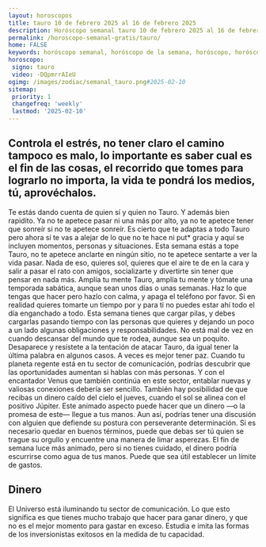 ```yaml
---
layout: horoscopos
title: tauro 10 de febrero 2025 al 16 de febrero 2025 
description: Horóscopo semanal tauro 10 de febrero 2025 al 16 de febrero 2025. Controla el estrés, no tener claro el camino tampoco es malo, lo importante es saber cual es el fin de las cosas, el recorrido que tomes para lograrlo no importa, la vida te pondrá los medios, tú, aprovéchalos.
permalink: /horoscopo-semanal-gratis/tauro/
home: FALSE
keywords: horóscopo semanal, horóscopo de la semana, horóscopo, horóscopo gratis,horóscopos, horóscopo esperanza gracia, horoscopos tauro la semana, horóscopos gratis, Tarot, Astrologia, Zodíaco, tauro, horoscopo gratis, semanal
horoscopo:
 signo: tauro
 video: -DQpmrrAIeU
ogimg: /images/zodiac/semanal_tauro.png#2025-02-10
sitemap:
 priority: 1
 changefreq: 'weekly'
 lastmod: '2025-02-10'
---
```




## Controla el estrés, no tener claro el camino tampoco es malo, lo importante es saber cual es el fin de las cosas, el recorrido que tomes para lograrlo no importa, la vida te pondrá los medios, tú, aprovéchalos.

Te estás dando cuenta de quien sí y quien no Tauro. Y además bien rapidito. Ya no te apetece pasar ni una más por alto, ya no te apetece tener que sonreír si no te apetece sonreír. Es cierto que te adaptas a todo Tauro pero ahora sí te vas a alejar de lo que no te hace ni put* gracia y aquí se incluyen momentos, personas y situaciones. Esta semana estás a tope Tauro, no te apetece anclarte en ningún sitio, no te apetece sentarte a ver la vida pasar. Nada de eso, quieres sol, quieres que el aire te de en la cara y salir a pasar el rato con amigos, socializarte y divertirte sin tener que pensar en nada más. Amplía tu mente Tauro, amplía tu mente y tómate una temporada sabática, aunque sean unos días o unas semanas. Haz lo que tengas que hacer pero hazlo con calma, y apaga el teléfono por favor. Si en realidad quieres tomarte un tiempo por y para ti no puedes estar ahí todo el día enganchado a todo. Esta semana tienes que cargar pilas, y debes cargarlas pasando tiempo con las personas que quieres y dejando un poco a un lado algunas obligaciones y responsabilidades. No está mal de vez en cuando descansar del mundo que te rodea, aunque sea un poquito. Desaparece y resístete a la tentación de atacar Tauro, da igual tener la última palabra en algunos casos. A veces es mejor tener paz.
Cuando tu planeta regente está en tu sector de comunicación, podrías descubrir que las oportunidades aumentan si hablas con más personas. Y con el encantador Venus que también continúa en este sector, entablar nuevas y valiosas conexiones debería ser sencillo. También hay posibilidad de que recibas un dinero caído del cielo el jueves, cuando el sol se alinea con el positivo Júpiter. Este animado aspecto puede hacer que un dinero —o la promesa de este— llegue a tus manos. Aun así, podrías tener una discusión con alguien que defiende su postura con perseverante determinación. Si es necesario quedar en buenos términos, puede que debas ser tú quien se trague su orgullo y encuentre una manera de limar asperezas. 
El fin de semana luce más animado, pero si no tienes cuidado, el dinero podría escurrirse como agua de tus manos. Puede que sea útil establecer un límite de gastos.

## Dinero

El Universo está iluminando tu sector de comunicación. Lo que esto significa es que tienes mucho trabajo que hacer para ganar dinero, y que no es el mejor momento para gastar en exceso. Estudia e imita las formas de los inversionistas exitosos en la medida de tu capacidad.